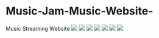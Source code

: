 # Music-Jam-Music-Website-
Music Streaming Website
<img src="https://user-images.githubusercontent.com/78557327/146530802-5721ebd0-6af4-439e-ab8e-fd98b0b6dc14.png">
<img src="https://user-images.githubusercontent.com/78557327/146530825-faccbf51-3719-4ce4-9764-266ab253c4fe.png">
<img src="https://user-images.githubusercontent.com/78557327/146530859-cdba8f4a-ea97-4f3b-8c26-0eab7e4409b9.png">
<img src="https://user-images.githubusercontent.com/78557327/146530912-3f1312d8-8e91-4503-bd79-01d86bb1cc24.png">
<img src="https://user-images.githubusercontent.com/78557327/146530943-c4c48729-4dda-4d75-bb63-b2fe8cf7d83b.png">
<img src="https://user-images.githubusercontent.com/78557327/146530966-027d250b-dbc4-48b9-b23d-3f4f4e447085.png">
<img src="https://user-images.githubusercontent.com/78557327/146531000-8a1e8dca-6e84-466b-bc7b-537c2eb7dd6f.png">
